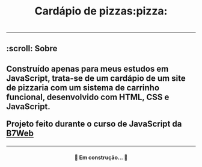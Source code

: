 <h1 align = "center">Cardápio de pizzas:pizza:<h1>
  
<hr>  
  
<h2>:scroll: Sobre<h2>
  
 Construído apenas para meus estudos em JavaScript, trata-se de um cardápio de um site de pizzaria com um sistema de carrinho funcional, desenvolvido com HTML, CSS e JavaScript.
 
 Projeto feito durante o curso de JavaScript da [B7Web](https://alunos.b7web.com.br/)
 
 <hr>
 
<h4 align="center"> 🚧  Em construção...  🚧 </h4>


